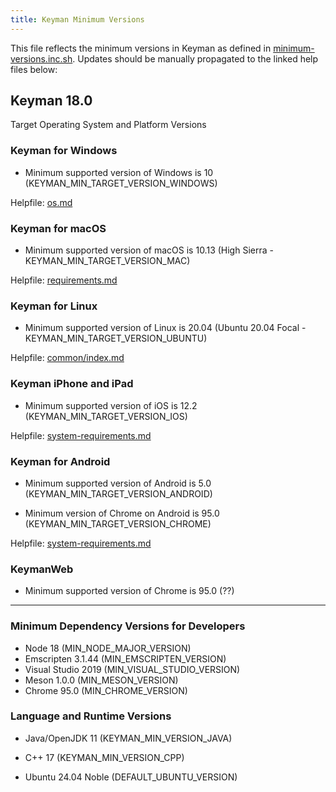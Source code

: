 ```yaml
---
title: Keyman Minimum Versions
---
```


This file reflects the minimum versions in Keyman as defined in [minimum-versions.inc.sh](minimum-versions.inc.sh). Updates should be manually propagated to the linked help files below:

## Keyman 18.0

Target Operating System and Platform Versions

### Keyman for Windows

* Minimum supported version of Windows is 10 (KEYMAN_MIN_TARGET_VERSION_WINDOWS)

Helpfile: [os.md](../../windows/src/desktop/help/common/os.md)

### Keyman for macOS

* Minimum supported version of macOS is 10.13 (High Sierra - KEYMAN_MIN_TARGET_VERSION_MAC)

Helpfile: [requirements.md](../../mac/help/about/requirements.md)

### Keyman for Linux

* Minimum supported version of Linux is 20.04 (Ubuntu 20.04 Focal - KEYMAN_MIN_TARGET_VERSION_UBUNTU)

Helpfile: [common/index.md](../../linux/help/common/index.md#q-what-linux-distros-will-keyman-work-with)

### Keyman iPhone and iPad

* Minimum supported version of iOS is 12.2 (KEYMAN_MIN_TARGET_VERSION_IOS)

Helpfile: [system-requirements.md](../../ios/help/about/system-requirements.md)

### Keyman for Android

* Minimum supported version of Android is 5.0 (KEYMAN_MIN_TARGET_VERSION_ANDROID)

* Minimum version of Chrome on Android is 95.0 (KEYMAN_MIN_TARGET_VERSION_CHROME)

Helpfile: [system-requirements.md](../../android/help/about/system-requirements.md)

### KeymanWeb

* Minimum supported version of Chrome is 95.0 (??)

----

### Minimum Dependency Versions for Developers

* Node 18 (MIN_NODE_MAJOR_VERSION)
* Emscripten 3.1.44 (MIN_EMSCRIPTEN_VERSION)
* Visual Studio 2019 (MIN_VISUAL_STUDIO_VERSION)
* Meson 1.0.0 (MIN_MESON_VERSION)
* Chrome 95.0 (MIN_CHROME_VERSION)

### Language and Runtime Versions

* Java/OpenJDK 11 (KEYMAN_MIN_VERSION_JAVA)
* C++ 17 (KEYMAN_MIN_VERSION_CPP)

* Ubuntu 24.04 Noble (DEFAULT_UBUNTU_VERSION)


